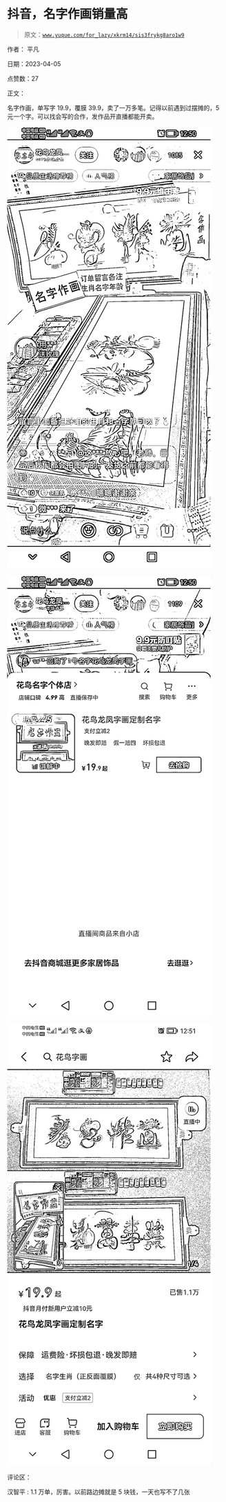 # 抖音，名字作画销量高

> 原文：[`www.yuque.com/for_lazy/xkrm14/sis3frykg8aro1w9`](https://www.yuque.com/for_lazy/xkrm14/sis3frykg8aro1w9)

作者： 平凡

日期：2023-04-05

点赞数：27

正文：

名字作画，单写字 19.9，覆膜 39.9，卖了一万多笔。记得以前遇到过摆摊的，5 元一个字。可以找会写的合作，发作品开直播都能开卖。

![](img/46d6432cb7a939a18b4591b03ceacdb6.png)

![](img/3de259f2b6f45410147937534b64a3ac.png)

![](img/65a03ed6c2de2725c7292587d9997cc5.png)

评论区：

汉智平 : 1.1 万单，厉害。以前路边摊就是 5 块钱，一天也写不了几张

